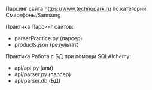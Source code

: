 Парсинг сайта https://www.technopark.ru по категории Смартфоны/Samsung

Практика Парсинг сайтов:
- parserPractice.py (парсер)
- products.json (результат)

Практика Работа с БД при помощи SQLAlchemy:
- api/api.py (апи)
- api/parser.py (парсер)
- api/parser.db (БД)
